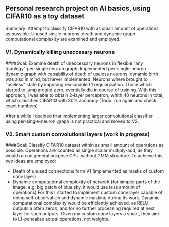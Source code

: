 ## Personal research project on AI basics, using CIFAR10 as a toy dataset
Summary: Attempt to classify CIFAR10 with as small amount of operations as possible.
Unused single neurons' death and dynamic graph computational complexity are examined and employed.

### V1. Dynamically killing uneccesary neurons
####Goal: Examine death of uneccessary neurons in flexible "any topology" per-single neuron graph.
Implemented per-single-neuron dynamic graph with capability of death of useless neurons, dynamic birth was also in mind, but never implemented.
Neurons where brought to "useless" state by imposing reasonable L1 regularization. Those which started to jump around zero, eventially die in course of training.
With this approach, I was able to obtain 2-layer perceptron, whith 40 neurons in total, which classifies CIFAR10 with 30% accuracy 
(Todo: run again and check exact numbers)

After a while I decided that implementing larger convolutional classifier using per-single-neuron graph is not practical and moved to V2. 

### V2. Smart custom convolutional layers (work in progress)
####Goal: Classify CIFAR10 dataset within as small amount of operations as possible.
Operations are counted as single scalar multiply-add, as they would run on general purpose CPU, without GMM structure.
To achieve this, two ideas are employed:
- Death of unused connections form V1 (implemented as masks of custom conv layer)
- Dynamic computational complexity of network (for simpler parts of the image, e.g. big patch of blue sky, it would use less amount of operations)
For this I started to implement custom conv layer capable of doing self-observation and dynamic masking during its work.
Dynamic computational complexity would be efficiently achieved, as RELU outputs a often zeros, and for no further processing required at next layer for such outputs.
Given my custom conv layers a smart, they aim to L1-penealize actual operations, not weights. 
